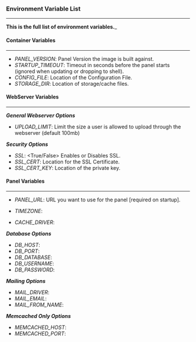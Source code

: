 ### Environment Variable List ###
---

__This is the full list of environment variables.___


#### Container Variables ####
---

* *PANEL_VERSION*: Panel Version the image is built against.
* *STARTUP_TIMEOUT*: Timeout in seconds before the panel starts (ignored when updating or dropping to shell).
* *CONFIG_FILE*: Location of the Configuration File.
* *STORAGE_DIR*: Location of storage/cache files.


#### WebServer Variables ####
---

__*General Webserver Options*__
* *UPLOAD_LIMIT*: Limit the size a user is allowed to upload through the webserver (default 100mb)

__*Security Options*__
* *SSL*: <True/False> Enables or Disables SSL.
* *SSL_CERT*: Location for the SSL Certificate.
* *SSL_CERT_KEY*: Location of the private key.

#### Panel Variables ####
---

* *PANEL_URL*: URL you want to use for the panel [required on startup].
* *TIMEZONE*: 


* *CACHE_DRIVER*:

__*Database Options*__
* *DB_HOST*:
* *DB_PORT*:
* *DB_DATABASE*:
* *DB_USERNAME*:
* *DB_PASSWORD*:

__*Mailing Options*__
* *MAIL_DRIVER*:
* *MAIL_EMAIL*:
* *MAIL_FROM_NAME*:


__*Memcached Only Options*__
* *MEMCACHED_HOST*:
* *MEMCACHED_PORT*:
